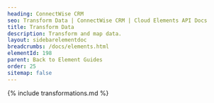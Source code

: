 ```yaml
---
heading: ConnectWise CRM
seo: Transform Data | ConnectWise CRM | Cloud Elements API Docs
title: Transform Data
description: Transform and map data.
layout: sidebarelementdoc
breadcrumbs: /docs/elements.html
elementId: 198
parent: Back to Element Guides
order: 25
sitemap: false
---
```


{% include transformations.md %}
